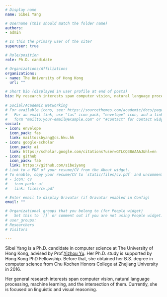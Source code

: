 ```yaml
---
# Display name
name: Sibei Yang

# Username (this should match the folder name)
authors:
- admin

# Is this the primary user of the site?
superuser: true

# Role/position
role: Ph.D. candidate

# Organizations/Affiliations
organizations:
- name: The University of Hong Kong
  url: ""

# Short bio (displayed in user profile at end of posts)
bio: My research interests span computer vision, natural language processing, machine learning, and the intersection of them.
    
# Social/Academic Networking
# For available icons, see: https://sourcethemes.com/academic/docs/page-builder/#icons
#   For an email link, use "fas" icon pack, "envelope" icon, and a link in the
#   form "mailto:your-email@example.com" or "#contact" for contact widget.
social:
- icon: envelope
  icon_pack: fas
  link: mailto:sbyang@cs.hku.hk
- icon: google-scholar
  icon_pack: ai
  link: https://scholar.google.com/citations?user=GTLCQ38AAAAJ&hl=en
- icon: github
  icon_pack: fab
  link: https://github.com/sibeiyang
# Link to a PDF of your resume/CV from the About widget.
# To enable, copy your resume/CV to `static/files/cv.pdf` and uncomment the lines below.
# - icon: cv
#   icon_pack: ai
#   link: files/cv.pdf

# Enter email to display Gravatar (if Gravatar enabled in Config)
email: ""

# Organizational groups that you belong to (for People widget)
#   Set this to `[]` or comment out if you are not using People widget.
# user_groups:
# Researchers
# Visitors

---
```


Sibei Yang is a Ph.D. candidate in computer science at The University of Hong Kong, advised by Prof.[Yizhou Yu](https://i.cs.hku.hk/~yzyu/).
Her Ph.D. study is supported by Hong Kong PhD Fellowship.
Before that, she obtained her B.S. degree in computer science from Chu Kochen Honors College at Zhejiang University in 2016.

Her general research interests span computer vision, natural language processing, machine learning, and the intersection of them.
Currently, she is focused on linguistic and visual reasoning.
